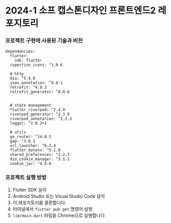 # 2024-1 소프 캡스톤디자인 프론트엔드2 레포지토리

### 프로젝트 구현에 사용된 기술과 버전
```
dependencies:
  flutter:
    sdk: flutter
  cupertino_icons: ^1.0.6

  # http
  dio: ^5.4.0
  json_annotation: ^4.8.1
  retrofit: ^4.0.3
  retrofit_generator: ^8.0.6


  # state management
  flutter_riverpod: ^2.4.9
  riverpod_generator: ^2.3.9
  riverpod_annotation: ^2.3.3
  logger: ^2.0.2+1

  # utils
  go_router: ^14.0.2
  gap: ^3.0.1
  url_launcher: ^6.2.4
  flutter_dotenv: ^5.1.0
  shared_preferences: ^2.2.3
  dio_cookie_manager: ^3.1.1
  cookie_jar: ^4.0.8
```

### 프로젝트 실행 방법
1. Flutter SDK 설치
2. Android Studio 또는 Visual Studio Code 설치
4. 이 레포지토리를 클론합니다.
5. 터미널에서 `flutter pub get` 명령어 실행
6. `lib/main.dart` 파일을 Chrome으로 실행합니다.